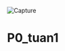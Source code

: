 ![Capture](https://user-images.githubusercontent.com/94957322/157440987-6b8f6a74-ddcd-44f0-a78b-1a3ec9c9f7f1.PNG)
# P0_tuan1
